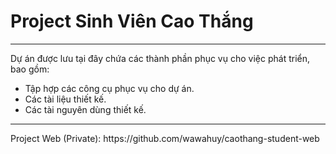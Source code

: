 # Project Sinh Viên Cao Thắng

<hr>

Dự án được lưu tại đây chứa các thành phần phục vụ cho việc phát triển, bao gồm:
<ul>
    <li>Tập hợp các công cụ phục vụ cho dự án.</li>
    <li>Các tài liệu thiết kế.</li>
    <li>Các tài nguyên dùng thiết kế.</li>
</ul>

<hr>
Project Web (Private): https://github.com/wawahuy/caothang-student-web
